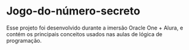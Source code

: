# Jogo-do-número-secreto
Esse projeto foi desenvolvido durante a imersão Oracle One + Alura, e contém os principais conceitos usados nas aulas de lógica de programação. 
